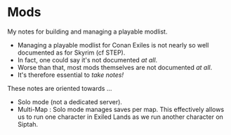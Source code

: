 # Mods

My notes for building and managing a playable modlist.

- Managing a playable modlist for Conan Exiles
is not nearly so well documented as for Skyrim (cf STEP).
- In fact, one could say it's not documented _at all_.
- Worse than that, most mods themselves are not documented _at all_.
- It's therefore essential to _take notes!_

These notes are oriented towards ...

- Solo mode (not a dedicated server).
- Multi-Map : Solo mode manages saves per map. This effectively allows us to run one character in Exiled Lands as we run another character on Siptah.
